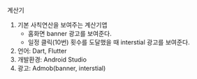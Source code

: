 
계산기

1. 기본 사칙연산을 보여주는 계산기앱
   - 홈화면 banner 광고를 보여준다.
   - 일정 클릭(10번) 횟수를 도달했을 때 interstial 광고를 보여준다.
2. 언어: Dart, Flutter
3. 개발환경: Android Studio
4. 광고: Admob(banner, interstial)


